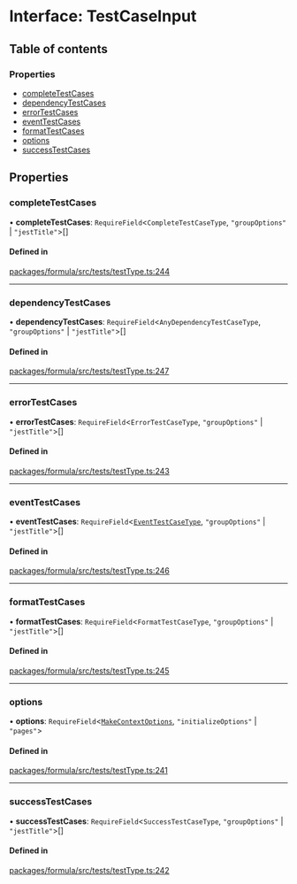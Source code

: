 # Interface: TestCaseInput

## Table of contents

### Properties

- [completeTestCases](TestCaseInput.md#completetestcases)
- [dependencyTestCases](TestCaseInput.md#dependencytestcases)
- [errorTestCases](TestCaseInput.md#errortestcases)
- [eventTestCases](TestCaseInput.md#eventtestcases)
- [formatTestCases](TestCaseInput.md#formattestcases)
- [options](TestCaseInput.md#options)
- [successTestCases](TestCaseInput.md#successtestcases)

## Properties

### <a id="completetestcases" name="completetestcases"></a> completeTestCases

• **completeTestCases**: `RequireField`<`CompleteTestCaseType`, `"groupOptions"` \| `"jestTitle"`\>[]

#### Defined in

[packages/formula/src/tests/testType.ts:244](https://github.com/mashcard/mashcard/blob/main/packages/formula/src/tests/testType.ts#L244)

---

### <a id="dependencytestcases" name="dependencytestcases"></a> dependencyTestCases

• **dependencyTestCases**: `RequireField`<`AnyDependencyTestCaseType`, `"groupOptions"` \| `"jestTitle"`\>[]

#### Defined in

[packages/formula/src/tests/testType.ts:247](https://github.com/mashcard/mashcard/blob/main/packages/formula/src/tests/testType.ts#L247)

---

### <a id="errortestcases" name="errortestcases"></a> errorTestCases

• **errorTestCases**: `RequireField`<`ErrorTestCaseType`, `"groupOptions"` \| `"jestTitle"`\>[]

#### Defined in

[packages/formula/src/tests/testType.ts:243](https://github.com/mashcard/mashcard/blob/main/packages/formula/src/tests/testType.ts#L243)

---

### <a id="eventtestcases" name="eventtestcases"></a> eventTestCases

• **eventTestCases**: `RequireField`<[`EventTestCaseType`](EventTestCaseType.md), `"groupOptions"` \| `"jestTitle"`\>[]

#### Defined in

[packages/formula/src/tests/testType.ts:246](https://github.com/mashcard/mashcard/blob/main/packages/formula/src/tests/testType.ts#L246)

---

### <a id="formattestcases" name="formattestcases"></a> formatTestCases

• **formatTestCases**: `RequireField`<`FormatTestCaseType`, `"groupOptions"` \| `"jestTitle"`\>[]

#### Defined in

[packages/formula/src/tests/testType.ts:245](https://github.com/mashcard/mashcard/blob/main/packages/formula/src/tests/testType.ts#L245)

---

### <a id="options" name="options"></a> options

• **options**: `RequireField`<[`MakeContextOptions`](MakeContextOptions.md), `"initializeOptions"` \| `"pages"`\>

#### Defined in

[packages/formula/src/tests/testType.ts:241](https://github.com/mashcard/mashcard/blob/main/packages/formula/src/tests/testType.ts#L241)

---

### <a id="successtestcases" name="successtestcases"></a> successTestCases

• **successTestCases**: `RequireField`<`SuccessTestCaseType`, `"groupOptions"` \| `"jestTitle"`\>[]

#### Defined in

[packages/formula/src/tests/testType.ts:242](https://github.com/mashcard/mashcard/blob/main/packages/formula/src/tests/testType.ts#L242)

